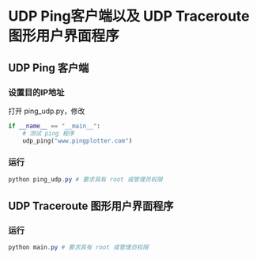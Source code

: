 # UDP Ping客户端以及 UDP Traceroute 图形用户界面程序

## UDP Ping 客户端

### 设置目的IP地址

打开 ping_udp.py，修改

```python
if __name__ == "__main__":
    # 测试 ping 程序
    udp_ping("www.pingplotter.com")
```

### 运行

```powershell
python ping_udp.py # 要求具有 root 或管理员权限
```

## UDP Traceroute 图形用户界面程序

### 运行

```powershell
python main.py # 要求具有 root 或管理员权限
```



